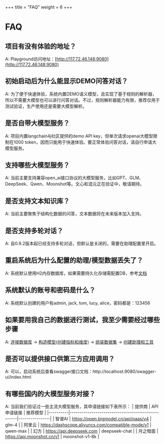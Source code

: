 +++
title = "FAQ"
weight = 6
+++

# FAQ

## 项目有没有体验的地址？

A: Playground访问地址：[http://117.72.46.148:9080](http://117.72.46.148:9080)

## 初始启动后为什么能显示DEMO问答对话？

A: 为了便于快速体验，系统内置DEMO语义模型，且实现了基于规则的解析器，所以不需要大模型也可以进行问答对话。不过，规则解析器能力有限，推荐仅用于测试验证，生产使用还是需要大模型解析。

## 是否自带大模型服务？

A: 项目内置langchain4j社区提供的demo API key，但单次请求openai大模型限制在1000 token，因而只能用于快速体验。要正常体验问答对话，请自行申请大模型服务。

## 支持哪些大模型服务？

A: 当前主要支持兼容open_ai接口协议的大模型服务，比如GPT、GLM、DeepSeek、Qwen、Moonshot等。文心和混元正在验证中，敬请期待。

## 是否支持文本知识库？

A: 当前主要聚焦于结构化数据的问答，文本数据将在未来版本加入支持。

## 是否支持多轮对话？

A: 自0.9.2版本起已经支持多轮对话，但默认是关闭的，需要在助理配置里开启。

## 重启系统后为什么配置的助理/模型数据丢失了？

A: 系统默认使用H2内存数据库，如果需要持久化存储需配置DB，参考[文档](https://supersonicbi.github.io/docs/%E7%B3%BB%E7%BB%9F%E9%83%A8%E7%BD%B2/%E9%85%8D%E7%BD%AEdb/)

## 系统默认的账号和密码是什么？

A: 系统默认创建的用户有admin, jack, tom, lucy, alice，密码都是：123456

## 如果要用我自己的数据进行测试，我至少需要经过哪些步骤

A: [连接数据库](https://supersonicbi.github.io/docs/headless-bi/%E8%BF%9E%E6%8E%A5%E6%95%B0%E6%8D%AE%E5%BA%93/) 
-> [构造模型(创建指标和维度)](http://supersonicbi.github.io/docs/headless-bi/%E6%9E%84%E5%BB%BA%E6%A8%A1%E5%9E%8B/) 
-> [组装数据集](http://supersonicbi.github.io/docs/headless-bi/%E7%BB%84%E8%A3%85%E6%95%B0%E6%8D%AE%E9%9B%86/)
-> [创建助理和工具](http://supersonicbi.github.io/docs/chat-bi/%E9%85%8D%E7%BD%AE%E5%8A%A9%E7%90%86/)

## 是否可以提供接口供第三方应用调用？
A: 可以，启动系统后查看swagger接口文档：http://localhost:9080/swagger-ui/index.html

## 有哪些国内的大模型服务对接？
A: 当前我们验证过一些主流大模型服务，其申请链接如下表所示：
| 提供商   | API申请链接                                       | 推荐模型       |
|----------|---------------------------------------------------|----------------|
| 智谱AI   | https://open.bigmodel.cn/api/paas/v4              | glm-4          |
| 阿里云   | https://dashscope.aliyuncs.com/compatible-mode/v1 | qwen-max       |
| 幻方     | https://api.deepseek.com                          | deepseek-chat  |
| 月之暗面 | https://api.moonshot.cn/v1                        | moonshot-v1-8k |